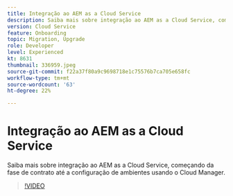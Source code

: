 ```yaml
---
title: Integração ao AEM as a Cloud Service
description: Saiba mais sobre integração ao AEM as a Cloud Service, começando pela fase de contrato até a configuração de ambientes usando o Cloud Manager.
version: Cloud Service
feature: Onboarding
topic: Migration, Upgrade
role: Developer
level: Experienced
kt: 8631
thumbnail: 336959.jpeg
source-git-commit: f22a37f80a9c9698718e1c75576b7ca705e658fc
workflow-type: tm+mt
source-wordcount: '63'
ht-degree: 22%

---
```



# Integração ao AEM as a Cloud Service

Saiba mais sobre integração ao AEM as a Cloud Service, começando da fase de contrato até a configuração de ambientes usando o Cloud Manager.

>[!VIDEO](https://video.tv.adobe.com/v/336959/?quality=12&learn=on)
